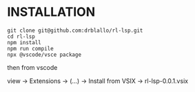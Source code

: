 # INSTALLATION

```
git clone git@github.com:drblallo/rl-lsp.git
cd rl-lsp
npm install
npm run compile
npx @vscode/vsce package
```

then from vscode

view -> Extensions -> (...) -> Install from VSIX -> rl-lsp-0.0.1.vsix

